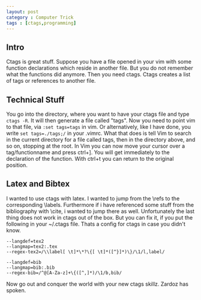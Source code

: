 ```yaml
---
layout: post
category : Computer Trick
tags : [ctags,programming]
---
```

## Intro
Ctags is great stuff.
Suppose you have a file opened in your vim with some function declarations which reside in another file.
But you do not remember what the functions did anymore.
Then you need ctags.
Ctags creates a list of tags or references to another file.

## Technical Stuff
You go into the directory, where you want to have your ctags file and type `ctags -R`.
It will then generate a file called "tags".
Now you need to point vim to that file, via `:set tags=tags` in vim.
Or alternatively, like I have done, you write `set tags=./tags;/` in your .vimrc.
What that does is tell Vim to search in the current directory for a file called tags, then in the directory above, and so on, stopping at the root.
In Vim you can now move your cursor over a tag/functionname and press ctrl+].
You will get immediately to the declaration of the function.
With ctrl+t you can return to the original position.

## Latex and Bibtex
I wanted to use ctags with latex.
I wanted to jump from the \refs to the corresponding \labels.
Furthermore if i have referenced some stuff from the bibliography with \cite, i wanted to jump there as well.
Unfortunately the last thing does not work in ctags out of the box.
But you can fix it, if you put the following in your ~/.ctags file.
Thats a config for ctags in case you didn't know.

    --langdef=tex2
    --langmap=tex2:.tex
    --regex-tex2=/\\label[ \t]*\*?\{[ \t]*([^}]*)\}/\1/l,label/
    
    --langdef=bib
    --langmap=bib:.bib
    --regex-bib=/^@[A-Za-z]+\{([^,]*)/\1/b,bib/

Now go out and conquer the world with your new ctags skillz.
Zardoz has spoken.
